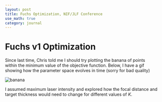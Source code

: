 ```yaml
---
layout: post
title: Fuchs Optimization, NIF/JLF Conference
use_math: true
category: journal
---
```


# Fuchs v1 Optimization

Since last time, Chris told me I should try plotting the banana of points within the minimum value of the objective function. Below, I have a gif showing how the parameter space evolves in time (sorry for bad quality)

![banana](https://github.com/ronak-n-desai/ronak-n-desai.github.io/assets/98538788/56769106-b934-4416-9f37-e441c3559d7e)

I assumed maximum laser intensity and explored how the focal distance and target thickness would need to change for different values of $K$.
